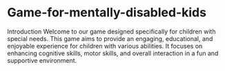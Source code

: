 # Game-for-mentally-disabled-kids
Introduction
Welcome to our game designed specifically for children with special needs. This game aims to provide an engaging, educational, and enjoyable experience for children with various abilities. It focuses on enhancing cognitive skills, motor skills, and overall interaction in a fun and supportive environment.
